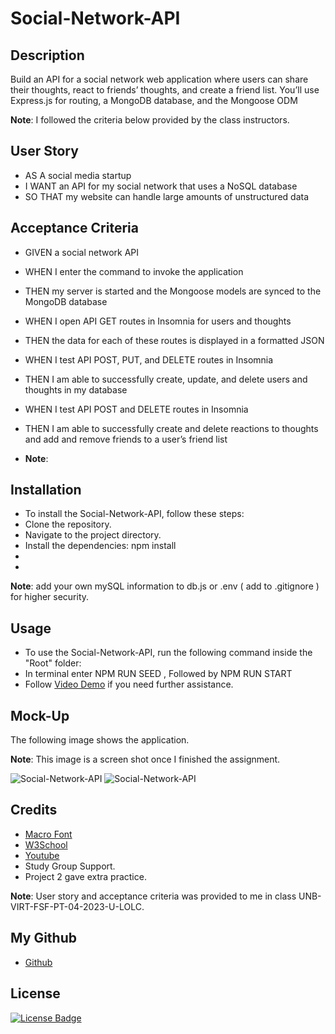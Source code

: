 # Social-Network-API

## Description
Build an API for a social network web application where users can share their thoughts, react to friends’ thoughts, and create a friend list. You’ll use Express.js for routing, a MongoDB database, and the Mongoose ODM


**Note**: I followed the criteria below provided by the class instructors.

## User Story

- AS A social media startup
- I WANT an API for my social network that uses a NoSQL database
- SO THAT my website can handle large amounts of unstructured data


## Acceptance Criteria

- GIVEN a social network API
- WHEN I enter the command to invoke the application
- THEN my server is started and the Mongoose models are synced to the MongoDB database
- WHEN I open API GET routes in Insomnia for users and thoughts
- THEN the data for each of these routes is displayed in a formatted JSON
- WHEN I test API POST, PUT, and DELETE routes in Insomnia
- THEN I am able to successfully create, update, and delete users and thoughts in my database
- WHEN I test API POST and DELETE routes in Insomnia
- THEN I am able to successfully create and delete reactions to thoughts and add and remove friends to a user’s friend list


- **Note**: 

 ## Installation
 - To install the Social-Network-API, follow these steps:
 - Clone the repository.
 - Navigate to the project directory.
 - Install the dependencies: npm install
 - 
 - 

**Note**: add your own mySQL information to db.js or .env ( add to .gitignore ) for higher security.

 ## Usage
 - To use the Social-Network-API, run the following command inside the "Root" folder:
 - In terminal enter NPM RUN SEED  , Followed by NPM RUN START
 - Follow [Video Demo]() if you need further assistance.
 

## Mock-Up

The following image shows the application.

**Note**: This image is a screen shot once I finished the assignment.

![Social-Network-API]()
![Social-Network-API]()

## Credits
- [Macro Font](https://patorjk.com/software/taag/#p=display&f=Small%20Keyboard&t=Social-Network-API)
- [W3School](https://www.w3schools.in/mongodb/introduction-to-nosql)
- [Youtube](https://www.youtube.com/watch?v=otX_6AHEJoE&list=PLCUK9GC4F-GXFi36P20KBWlmexZCXPr5v)
- Study Group Support.
- Project 2 gave extra practice.


**Note**: User story and acceptance criteria was provided to me in class
 UNB-VIRT-FSF-PT-04-2023-U-LOLC.

## My Github

- [Github](https://github.com/xNoirNightx/Social-Network-API)

## License

[![License Badge](https://img.shields.io/badge/License-MIT-yellow.svg)](https://opensource.org/licenses/MIT)